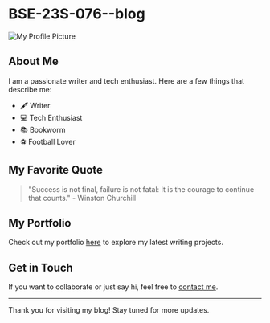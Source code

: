 # BSE-23S-076--blog

![My Profile Picture](https://cdn.discordapp.com/attachments/945794750626267247/1116780796984954930/IMG20230422065510_00.jpg)

## About Me

I am a passionate writer and tech enthusiast. Here are a few things that describe me:

- 🖋️ Writer
- 💻 Tech Enthusiast
- 📚 Bookworm
- ⚽ Football Lover

## My Favorite Quote

> "Success is not final, failure is not fatal: It is the courage to continue that counts." - Winston Churchill

## My Portfolio

Check out my portfolio [here](https://example.com/portfolio) to explore my latest writing projects.

## Get in Touch

If you want to collaborate or just say hi, feel free to [contact me](ayanaslam2004@gmail.com).

---

Thank you for visiting my blog! Stay tuned for more updates.
